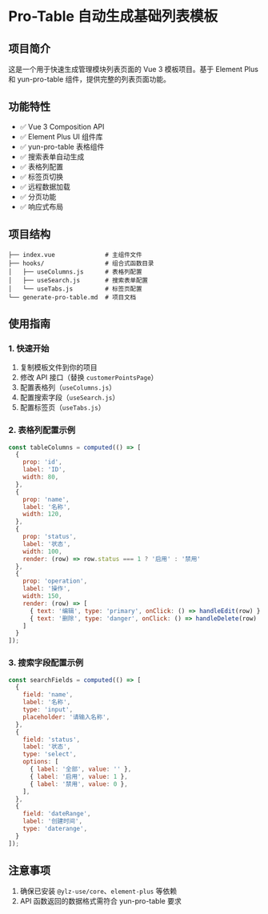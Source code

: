 # Pro-Table 自动生成基础列表模板

## 项目简介

这是一个用于快速生成管理模块列表页面的 Vue 3 模板项目。基于 Element Plus 和 yun-pro-table 组件，提供完整的列表页面功能。

## 功能特性

- ✅ Vue 3 Composition API
- ✅ Element Plus UI 组件库
- ✅ yun-pro-table 表格组件
- ✅ 搜索表单自动生成
- ✅ 表格列配置
- ✅ 标签页切换
- ✅ 远程数据加载
- ✅ 分页功能
- ✅ 响应式布局

## 项目结构

```
├── index.vue              # 主组件文件
├── hooks/                 # 组合式函数目录
│   ├── useColumns.js      # 表格列配置
│   ├── useSearch.js       # 搜索表单配置
│   └── useTabs.js         # 标签页配置
└── generate-pro-table.md  # 项目文档
```

## 使用指南

### 1. 快速开始

1. 复制模板文件到你的项目
2. 修改 API 接口（替换 `customerPointsPage`）
3. 配置表格列（`useColumns.js`）
4. 配置搜索字段（`useSearch.js`）
5. 配置标签页（`useTabs.js`）

### 2. 表格列配置示例

```javascript
const tableColumns = computed(() => [
  {
    prop: 'id',
    label: 'ID',
    width: 80,
  },
  {
    prop: 'name',
    label: '名称',
    width: 120,
  },
  {
    prop: 'status',
    label: '状态',
    width: 100,
    render: (row) => row.status === 1 ? '启用' : '禁用'
  },
  {
    prop: 'operation',
    label: '操作',
    width: 150,
    render: (row) => [
      { text: '编辑', type: 'primary', onClick: () => handleEdit(row) },
      { text: '删除', type: 'danger', onClick: () => handleDelete(row) }
    ]
  }
]);
```

### 3. 搜索字段配置示例

```javascript
const searchFields = computed(() => [
  {
    field: 'name',
    label: '名称',
    type: 'input',
    placeholder: '请输入名称',
  },
  {
    field: 'status',
    label: '状态',
    type: 'select',
    options: [
      { label: '全部', value: '' },
      { label: '启用', value: 1 },
      { label: '禁用', value: 0 },
    ],
  },
  {
    field: 'dateRange',
    label: '创建时间',
    type: 'daterange',
  }
]);
```

## 注意事项

1. 确保已安装 `@ylz-use/core`、`element-plus` 等依赖
2. API 函数返回的数据格式需符合 yun-pro-table 要求
